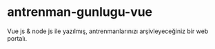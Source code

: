 # antrenman-gunlugu-vue
Vue js &amp; node js ile yazılmış, antrenmanlarınızı arşivleyeceğiniz bir web portalı.
